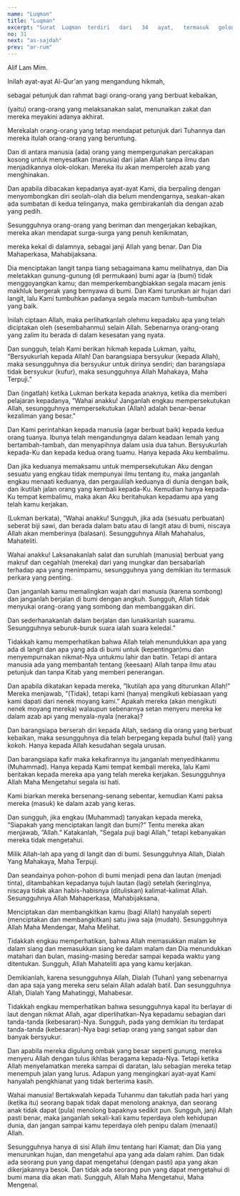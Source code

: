 ```yaml
---
name: "Luqman"
title: "Luqman"
excerpt: "Surat  Luqman  terdiri   dari   34   ayat,   termasuk   golongan   surat-surat Makkiyyah, diturunkan sesudah surat Ash Shaffaat. Dinamai Luqman karena pada  ayat  12   disebutkan   bahwa   Luqman   telah diberi   oleh   Allah   nikmat   dan   ilmu   pengetahuan,  oleh sebab itu dia bersyukur kepadaNya atas nikmat yang  diberikan  itu.   Dan   pada   ayat   13 sampai 19 terdapat nasihat-nasihat Luqman kepada anaknya.Ini adalah sebagai  isyarat   daripada   Allah   supaya   setiap   ibu   bapak melaksanakan  pula terhadap anak-anak mereka sebagai yang telah dilakukan oleh Luqman."
no: 31
next: "as-sajdah"
prev: "ar-rum"
---
```


<span id='1' class='verse' title="QS Luqman: 1">Alif Lam Mim.</span>

<span id='2' class='verse' title="QS Luqman: 2">Inilah ayat-ayat Al-Qur'an yang mengandung hikmah,</span>

<span id='3' class='verse' title="QS Luqman: 3">sebagai petunjuk dan rahmat bagi orang-orang yang berbuat kebaikan,</span>

<span id='4' class='verse' title="QS Luqman: 4">(yaitu) orang-orang yang melaksanakan salat, menunaikan zakat dan mereka meyakini adanya akhirat.</span>

<span id='5' class='verse' title="QS Luqman: 5">Merekalah orang-orang yang tetap mendapat petunjuk dari Tuhannya dan mereka itulah orang-orang yang beruntung.</span>

<span id='6' class='verse' title="QS Luqman: 6">Dan di antara manusia (ada) orang yang mempergunakan percakapan kosong untuk menyesatkan (manusia) dari jalan Allah tanpa ilmu dan menjadikannya olok-olokan. Mereka itu akan memperoleh azab yang menghinakan.</span>

<span id='7' class='verse' title="QS Luqman: 7">Dan apabila dibacakan kepadanya ayat-ayat Kami, dia berpaling dengan menyombongkan diri seolah-olah dia belum mendengarnya, seakan-akan ada sumbatan di kedua telinganya, maka gembirakanlah dia dengan azab yang pedih.</span>

<span id='8' class='verse' title="QS Luqman: 8">Sesungguhnya orang-orang yang beriman dan mengerjakan kebajikan, mereka akan mendapat surga-surga yang penuh kenikmatan,</span>

<span id='9' class='verse' title="QS Luqman: 9">mereka kekal di dalamnya, sebagai janji Allah yang benar. Dan Dia Mahaperkasa, Mahabijaksana.</span>

<span id='10' class='verse' title="QS Luqman: 10">Dia menciptakan langit tanpa tiang sebagaimana kamu melihatnya, dan Dia meletakkan gunung-gunung (di permukaan) bumi agar ia (bumi) tidak menggoyangkan kamu; dan memperkembangbiakkan segala macam jenis makhluk bergerak yang bernyawa di bumi. Dan Kami turunkan air hujan dari langit, lalu Kami tumbuhkan padanya segala macam tumbuh-tumbuhan yang baik.</span>

<span id='11' class='verse' title="QS Luqman: 11">Inilah ciptaan Allah, maka perlihatkanlah olehmu kepadaku apa yang telah diciptakan oleh (sesembahanmu) selain Allah. Sebenarnya orang-orang yang zalim itu berada di dalam kesesatan yang nyata.</span>

<span id='12' class='verse' title="QS Luqman: 12">Dan sungguh, telah Kami berikan hikmah kepada Lukman, yaitu,  ”Bersyukurlah kepada Allah! Dan barangsiapa bersyukur (kepada Allah), maka sesungguhnya dia bersyukur untuk dirinya sendiri; dan barangsiapa tidak bersyukur (kufur), maka sesungguhnya Allah Mahakaya, Maha Terpuji.”</span>

<span id='13' class='verse' title="QS Luqman: 13">Dan (ingatlah) ketika Lukman berkata kepada anaknya, ketika dia memberi pelajaran kepadanya, ”Wahai anakku! Janganlah engkau mempersekutukan Allah, sesungguhnya mempersekutukan (Allah) adalah benar-benar kezaliman yang besar.”</span>

<span id='14' class='verse' title="QS Luqman: 14">Dan Kami perintahkan kepada manusia (agar berbuat baik) kepada kedua orang tuanya. Ibunya telah mengandungnya dalam keadaan lemah yang bertambah-tambah, dan menyapihnya dalam usia dua tahun. Bersyukurlah kepada-Ku dan kepada kedua orang tuamu. Hanya kepada Aku kembalimu.</span>

<span id='15' class='verse' title="QS Luqman: 15">Dan jika keduanya memaksamu untuk mempersekutukan Aku dengan sesuatu yang engkau tidak mempunyai ilmu tentang itu, maka janganlah engkau menaati keduanya, dan pergaulilah keduanya di dunia dengan baik, dan ikutilah jalan orang yang kembali kepada-Ku. Kemudian hanya kepada-Ku tempat kembalimu, maka akan Aku beritahukan kepadamu apa yang telah kamu kerjakan.</span>

<span id='16' class='verse' title="QS Luqman: 16">(Lukman berkata), ”Wahai anakku! Sungguh, jika ada (sesuatu perbuatan) seberat biji sawi, dan berada dalam batu atau di langit atau di bumi, niscaya Allah akan memberinya (balasan). Sesungguhnya Allah Mahahalus, Mahateliti.</span>

<span id='17' class='verse' title="QS Luqman: 17">Wahai anakku! Laksanakanlah salat dan suruhlah (manusia) berbuat yang makruf dan cegahlah (mereka) dari yang mungkar dan bersabarlah terhadap apa yang menimpamu, sesungguhnya yang demikian itu termasuk perkara yang penting.</span>

<span id='18' class='verse' title="QS Luqman: 18">Dan janganlah kamu memalingkan wajah dari manusia (karena sombong) dan janganlah berjalan di bumi dengan angkuh. Sungguh, Allah tidak menyukai orang-orang yang sombong dan membanggakan diri.</span>

<span id='19' class='verse' title="QS Luqman: 19">Dan sederhanakanlah dalam berjalan dan lunakkanlah suaramu. Sesungguhnya seburuk-buruk suara ialah suara keledai.”</span>

<span id='20' class='verse' title="QS Luqman: 20">Tidakkah kamu memperhatikan bahwa Allah telah menundukkan apa yang ada di langit dan apa yang ada di bumi untuk (kepentingan)mu dan menyempurnakan nikmat-Nya untukmu lahir dan batin. Tetapi di antara manusia ada yang membantah tentang (keesaan) Allah tanpa ilmu atau petunjuk dan tanpa Kitab yang memberi penerangan.</span>

<span id='21' class='verse' title="QS Luqman: 21">Dan apabila dikatakan kepada mereka, ”Ikutilah apa yang diturunkan Allah!” Mereka menjawab, ”(Tidak), tetapi kami (hanya) mengikuti kebiasaan yang kami dapati dari nenek moyang kami.” Apakah mereka (akan mengikuti nenek moyang mereka) walaupun sebenarnya setan menyeru mereka ke dalam azab api yang menyala-nyala (neraka)?</span>

<span id='22' class='verse' title="QS Luqman: 22">Dan barangsiapa berserah diri kepada Allah, sedang dia orang yang berbuat kebaikan, maka sesungguhnya dia telah berpegang kepada buhul (tali) yang kokoh. Hanya kepada Allah kesudahan segala urusan.</span>

<span id='23' class='verse' title="QS Luqman: 23">Dan barangsiapa kafir maka kekafirannya itu janganlah menyedihkanmu (Muhammad). Hanya kepada Kami tempat kembali mereka, lalu Kami beritakan kepada mereka apa yang telah mereka kerjakan. Sesungguhnya Allah Maha Mengetahui segala isi hati.</span>

<span id='24' class='verse' title="QS Luqman: 24">Kami biarkan mereka bersenang-senang sebentar, kemudian Kami paksa mereka (masuk) ke dalam azab yang keras.</span>

<span id='25' class='verse' title="QS Luqman: 25">Dan sungguh, jika engkau (Muhammad) tanyakan kepada mereka, ”Siapakah yang menciptakan langit dan bumi?” Tentu mereka akan menjawab, ”Allah.” Katakanlah, ”Segala puji bagi Allah,” tetapi kebanyakan mereka tidak mengetahui.</span>

<span id='26' class='verse' title="QS Luqman: 26">Milik Allah-lah apa yang di langit dan di bumi. Sesungguhnya Allah, Dialah Yang Mahakaya, Maha Terpuji.</span>

<span id='27' class='verse' title="QS Luqman: 27">Dan seandainya pohon-pohon di bumi menjadi pena dan lautan (menjadi tinta), ditambahkan kepadanya tujuh lautan (lagi) setelah (kering)nya, niscaya tidak akan habis-habisnya (dituliskan) kalimat-kalimat Allah. Sesungguhnya Allah Mahaperkasa, Mahabijaksana.</span>

<span id='28' class='verse' title="QS Luqman: 28">Menciptakan dan membangkitkan kamu (bagi Allah) hanyalah seperti (menciptakan dan membangkitkan) satu jiwa saja (mudah). Sesungguhnya Allah Maha Mendengar, Maha Melihat.</span>

<span id='29' class='verse' title="QS Luqman: 29">Tidakkah engkau memperhatikan, bahwa Allah memasukkan malam ke dalam siang dan memasukkan siang ke dalam malam dan Dia menundukkan matahari dan bulan, masing-masing beredar sampai kepada waktu yang ditentukan. Sungguh, Allah Mahateliti apa yang kamu kerjakan.</span>

<span id='30' class='verse' title="QS Luqman: 30">Demikianlah, karena sesungguhnya Allah, Dialah (Tuhan) yang sebenarnya dan apa saja yang mereka seru selain Allah adalah batil. Dan sesungguhnya Allah, Dialah Yang Mahatinggi, Mahabesar.</span>

<span id='31' class='verse' title="QS Luqman: 31">Tidakkah engkau memperhatikan bahwa sesungguhnya kapal itu berlayar di laut dengan nikmat Allah, agar diperlihatkan-Nya kepadamu sebagian dari tanda-tanda (kebesaran)-Nya. Sungguh, pada yang demikian itu terdapat tanda-tanda (kebesaran)-Nya bagi setiap orang yang sangat sabar dan banyak bersyukur.</span>

<span id='32' class='verse' title="QS Luqman: 32">Dan apabila mereka digulung ombak yang besar seperti gunung, mereka menyeru Allah dengan tulus ikhlas beragama kepada-Nya. Tetapi ketika Allah menyelamatkan mereka sampai di daratan, lalu sebagian mereka tetap menempuh jalan yang lurus. Adapun yang mengingkari ayat-ayat Kami hanyalah pengkhianat yang tidak berterima kasih.</span>

<span id='33' class='verse' title="QS Luqman: 33">Wahai manusia! Bertakwalah kepada Tuhanmu dan takutlah pada hari yang (ketika itu) seorang bapak tidak dapat menolong anaknya, dan seorang anak tidak dapat (pula) menolong bapaknya sedikit pun. Sungguh, janji Allah pasti benar, maka janganlah sekali-kali kamu teperdaya oleh kehidupan dunia, dan jangan sampai kamu teperdaya oleh penipu dalam (menaati) Allah.</span>

<span id='34' class='verse' title="QS Luqman: 34">Sesungguhnya hanya di sisi Allah ilmu tentang hari Kiamat; dan Dia yang menurunkan hujan, dan mengetahui apa yang ada dalam rahim. Dan tidak ada seorang pun yang dapat mengetahui (dengan pasti) apa yang akan dikerjakannya besok. Dan tidak ada seorang pun yang dapat mengetahui di bumi mana dia akan mati. Sungguh, Allah Maha Mengetahui, Maha Mengenal.</span>

